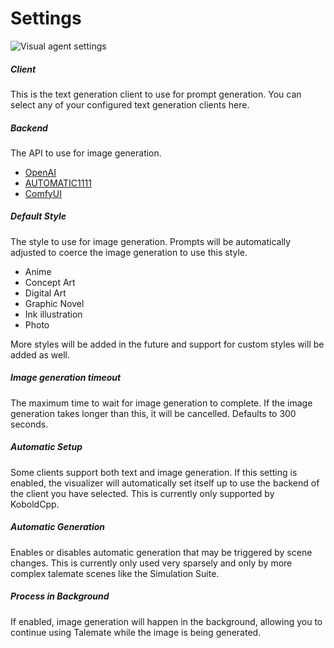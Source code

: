 # Settings

![Visual agent settings](/talemate/img/0.27.0/visual-agent-settings.png)

##### Client

This is the text generation client to use for prompt generation. You can select any of your configured text generation clients here.

##### Backend

The API to use for image generation.

- [OpenAI](openai.md)
- [AUTOMATIC1111](automatic1111.md)
- [ComfyUI](comfyui.md)

##### Default Style

The style to use for image generation. Prompts will be automatically adjusted to coerce the image generation to use this style.

- Anime
- Concept Art
- Digital Art
- Graphic Novel
- Ink illustration
- Photo

More styles will be added in the future and support for custom styles will be added as well.

##### Image generation timeout

The maximum time to wait for image generation to complete. If the image generation takes longer than this, it will be cancelled. Defaults to 300 seconds.

##### Automatic Setup

Some clients support both text and image generation. If this setting is enabled, the visualizer will automatically set itself up to use the backend of the client you have selected. This is currently only supported by KoboldCpp.

##### Automatic Generation

Enables or disables automatic generation that may be triggered by scene changes. This is currently only used very sparsely and only by more complex talemate scenes like the Simulation Suite.

##### Process in Background

If enabled, image generation will happen in the background, allowing you to continue using Talemate while the image is being generated.

